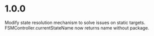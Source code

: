 # 1.0.0

Modify state resolution mechanism to solve issues on static targets. 
FSMController.currentStateName now returns name without package.